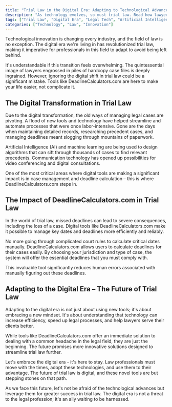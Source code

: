 ```yaml
---
title: "Trial Law in the Digital Era: Adapting to Technological Advances"
description: "As technology evolves, so must trial law. Read how lawyers are modernizing their practices with digital tools like DeadlineCalculators.com, in this comprehensive guide to adapting to the legal tech revolution."
tags: ["Trial Law", "Digital Era", "Legal Tech", "Artificial Intelligence", "Case Management", "Deadline Calculators"]
categories: ["Technology", "Law", "Innovation"]
---
```


Technological innovation is changing every industry, and the field of law is no exception. The digital era we're living in has revolutionized trial law, making it imperative for professionals in this field to adapt to avoid being left behind.

It's understandable if this transition feels overwhelming. The quintessential image of lawyers engrossed in piles of hardcopy case files is deeply ingrained. However, ignoring the digital shift in trial law could be a significant mistake. Tools like DeadlineCalculators.com are here to make your life easier, not complicate it.

## The Digital Transformation in Trial Law

Due to the digital transformation, the old ways of managing legal cases are pivoting. A flood of new tools and technology have helped streamline and automate processes that were once labor-intensive. Gone are the days when maintaining detailed records, researching precedent cases, and managing deadlines meant slogging through mountains of paperwork.

Artificial Intelligence (AI) and machine learning are being used to design algorithms that can sift through thousands of cases to find relevant precedents. Communication technology has opened up possibilities for video conferencing and digital consultations.

One of the most critical areas where digital tools are making a significant impact is in case management and deadline calculation – this is where DeadlineCalculators.com steps in.

## The Impact of DeadlineCalculators.com in Trial Law

In the world of trial law, missed deadlines can lead to severe consequences, including the loss of a case. Digital tools like DeadlineCalculators.com make it possible to manage key dates and deadlines more efficiently and reliably.

No more going through complicated court rules to calculate critical dates manually. DeadlineCalculators.com allows users to calculate deadlines for their cases easily. By choosing your jurisdiction and type of case, the system will offer the essential deadlines that you must comply with.

This invaluable tool significantly reduces human errors associated with manually figuring out these deadlines.

## Adapting to the Digital Era – The Future of Trial Law

Adapting to the digital era is not just about using new tools; it's about embracing a new mindset. It's about understanding that technology can increase efficiency, speed up legal processes, and help lawyers serve their clients better.

While tools like DeadlineCalculators.com offer an immediate solution to dealing with a common headache in the legal field, they are just the beginning. The future promises more innovative solutions designed to streamline trial law further.

Let's embrace the digital era - it's here to stay. Law professionals must move with the times, adopt these technologies, and use them to their advantage. The future of trial law is digital, and these novel tools are but stepping stones on that path. 

As we face this future, let's not be afraid of the technological advances but leverage them for greater success in trial law. The digital era is not a threat to the legal profession; it's an ally waiting to be harnessed.